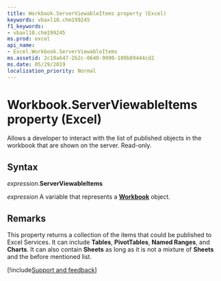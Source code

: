 ```yaml
---
title: Workbook.ServerViewableItems property (Excel)
keywords: vbaxl10.chm199245
f1_keywords:
- vbaxl10.chm199245
ms.prod: excel
api_name:
- Excel.Workbook.ServerViewableItems
ms.assetid: 2c10a647-2b2c-0640-9990-109b89444cd2
ms.date: 05/29/2019
localization_priority: Normal
---
```



# Workbook.ServerViewableItems property (Excel)

Allows a developer to interact with the list of published objects in the workbook that are shown on the server. Read-only.


## Syntax

_expression_.**ServerViewableItems**

_expression_ A variable that represents a **[Workbook](Excel.Workbook.md)** object.


## Remarks

This property returns a collection of the items that could be published to Excel Services. It can include **Tables**, **PivotTables**, **Named Ranges**, and **Charts**. It can also contain **Sheets** as long as it is not a mixture of **Sheets** and the before mentioned list.



[!include[Support and feedback](~/includes/feedback-boilerplate.md)]